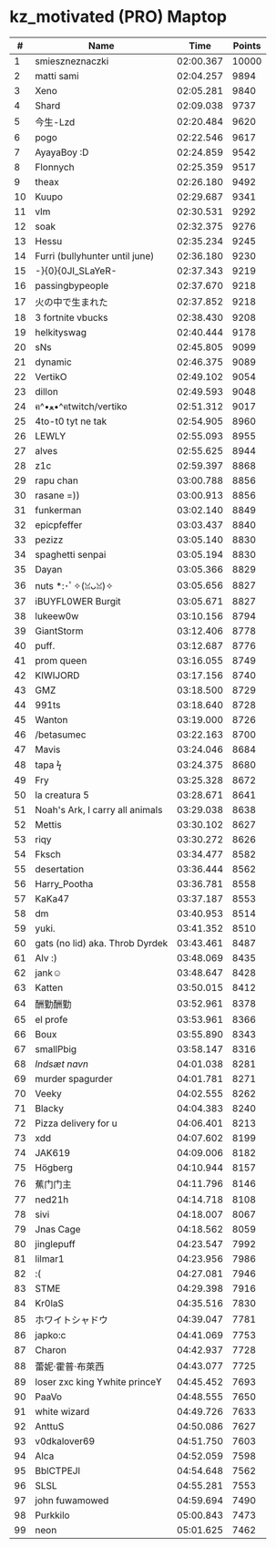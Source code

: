 # kz_motivated (PRO) Maptop

|  # | Name | Time | Points |
|-------------- | -------------- | -------------- | -------------- | 
| 1 | smieszneznaczki | 02:00.367 | 10000 | 
| 2 | matti sami | 02:04.257 | 9894 | 
| 3 | Xeno | 02:05.281 | 9840 | 
| 4 | Shard | 02:09.038 | 9737 | 
| 5 | 今生-Lzd | 02:20.484 | 9620 | 
| 6 | pogo | 02:22.546 | 9617 | 
| 7 | AyayaBoy :D | 02:24.859 | 9542 | 
| 8 | Flonnych | 02:25.359 | 9517 | 
| 9 | theax | 02:26.180 | 9492 | 
| 10 | Kuupo | 02:29.687 | 9341 | 
| 11 | vlm | 02:30.531 | 9292 | 
| 12 | soak | 02:32.375 | 9276 | 
| 13 | Hessu | 02:35.234 | 9245 | 
| 14 | Furri (bullyhunter until june) | 02:36.180 | 9230 | 
| 15 | -}{0}{0JI_SLaYeR- | 02:37.343 | 9219 | 
| 16 | passingbypeople | 02:37.670 | 9218 | 
| 17 | 火の中で生まれた | 02:37.852 | 9218 | 
| 18 | 3 fortnite vbucks | 02:38.430 | 9208 | 
| 19 | helkityswag | 02:40.444 | 9178 | 
| 20 | sNs | 02:45.805 | 9099 | 
| 21 | dynamic | 02:46.375 | 9089 | 
| 22 | VertikO | 02:49.102 | 9054 | 
| 23 | dillon | 02:49.593 | 9048 | 
| 24 | ฅ^•ﻌ•^ฅtwitch/vertiko | 02:51.312 | 9017 | 
| 25 | 4to-t0 tyt ne tak | 02:54.905 | 8960 | 
| 26 | LEWLY | 02:55.093 | 8955 | 
| 27 | alves | 02:55.625 | 8944 | 
| 28 | z1c | 02:59.397 | 8868 | 
| 29 | rapu chan | 03:00.788 | 8856 | 
| 30 | rasane =)) | 03:00.913 | 8856 | 
| 31 | funkerman | 03:02.140 | 8849 | 
| 32 | epicpfeffer | 03:03.437 | 8840 | 
| 33 | pezizz | 03:05.140 | 8830 | 
| 34 | spaghetti senpai | 03:05.194 | 8830 | 
| 35 | Dayan | 03:05.366 | 8829 | 
| 36 | nuts *:･ﾟ✧(ꈍᴗꈍ)✧ | 03:05.656 | 8827 | 
| 37 | iBUYFL0WER Burgit | 03:05.671 | 8827 | 
| 38 | lukeew0w | 03:10.156 | 8794 | 
| 39 | GiantStorm | 03:12.406 | 8778 | 
| 40 | puff. | 03:12.687 | 8776 | 
| 41 | prom queen | 03:16.055 | 8749 | 
| 42 | KIWIJORD | 03:17.156 | 8740 | 
| 43 | GMZ | 03:18.500 | 8729 | 
| 44 | 991ts | 03:18.640 | 8728 | 
| 45 | Wanton | 03:19.000 | 8726 | 
| 46 | /betasumec | 03:22.163 | 8700 | 
| 47 | Mavis | 03:24.046 | 8684 | 
| 48 | tapa ϟ | 03:24.375 | 8680 | 
| 49 | Fry | 03:25.328 | 8672 | 
| 50 | la creatura 5 | 03:28.671 | 8641 | 
| 51 | Noah's Ark, I carry all animals | 03:29.038 | 8638 | 
| 52 | Mettis | 03:30.102 | 8627 | 
| 53 | riqy | 03:30.272 | 8626 | 
| 54 | Fksch | 03:34.477 | 8582 | 
| 55 | desertation | 03:36.444 | 8562 | 
| 56 | Harry_Pootha | 03:36.781 | 8558 | 
| 57 | KaKa47 | 03:37.187 | 8553 | 
| 58 | dm | 03:40.953 | 8514 | 
| 59 | yuki. | 03:41.352 | 8510 | 
| 60 | gats (no lid) aka. Throb Dyrdek | 03:43.461 | 8487 | 
| 61 | Alv :) | 03:48.069 | 8435 | 
| 62 | jank☺ | 03:48.647 | 8428 | 
| 63 | Katten | 03:50.015 | 8412 | 
| 64 | 酬勤酬勤 | 03:52.961 | 8378 | 
| 65 | el profe | 03:53.961 | 8366 | 
| 66 | Boux | 03:55.890 | 8343 | 
| 67 | smallPbig | 03:58.147 | 8316 | 
| 68 | *Indsæt navn* | 04:01.038 | 8281 | 
| 69 | murder spagurder | 04:01.781 | 8271 | 
| 70 | Veeky | 04:02.555 | 8262 | 
| 71 | Blacky | 04:04.383 | 8240 | 
| 72 | Pizza delivery for u | 04:06.401 | 8213 | 
| 73 | xdd | 04:07.602 | 8199 | 
| 74 | JAK619 | 04:09.006 | 8182 | 
| 75 | Högberg | 04:10.944 | 8157 | 
| 76 | 蕉门门主 | 04:11.796 | 8146 | 
| 77 | ned21h | 04:14.718 | 8108 | 
| 78 | sivi | 04:18.007 | 8067 | 
| 79 | Jnas Cage | 04:18.562 | 8059 | 
| 80 | jinglepuff | 04:23.547 | 7992 | 
| 81 | lilmar1 | 04:23.956 | 7986 | 
| 82 | :( | 04:27.081 | 7946 | 
| 83 | STME | 04:29.398 | 7916 | 
| 84 | Kr0laS | 04:35.516 | 7830 | 
| 85 | ホワイトシャドウ | 04:39.047 | 7781 | 
| 86 | japko:c | 04:41.069 | 7753 | 
| 87 | Charon | 04:42.937 | 7728 | 
| 88 | 蕾妮·霍普·布萊西 | 04:43.077 | 7725 | 
| 89 | loser zxc king ϒwhite princeϒ | 04:45.452 | 7693 | 
| 90 | PaaVo | 04:48.555 | 7650 | 
| 91 | white wizard | 04:49.726 | 7633 | 
| 92 | AnttuS | 04:50.086 | 7627 | 
| 93 | v0dkalover69 | 04:51.750 | 7603 | 
| 94 | Alca | 04:52.059 | 7598 | 
| 95 | BblCTPEJl | 04:54.648 | 7562 | 
| 96 | SLSL | 04:55.281 | 7553 | 
| 97 | john fuwamowed | 04:59.694 | 7490 | 
| 98 | Purkkilo | 05:00.843 | 7473 | 
| 99 | neon | 05:01.625 | 7462 | 

